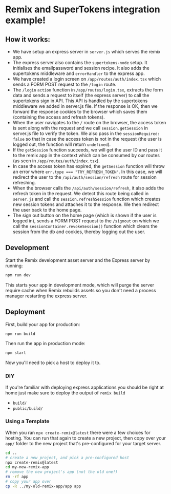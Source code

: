 # Remix and SuperTokens integration example!

## How it works:
- We have setup an express server in `server.js` which serves the remix app.
- The express server also contains the `supertokens-node` setup. It initialises the emailpassword and session recipe. It also adds the supertokens middleware and `errorHandler` to the express app.
- We have created a login screen on `/app/routes/auth/index.tsx` which sends a FORM POST request to the `/login` route.
- The `/login` `action` function in `/app/routes/login.tsx`, extracts the form data and sends a request to itself (the express server) to call the supertokens sign in API. This API is handled by the supertokens middleware we added in server.js file. If the response is OK, then we forward the response cookies to the browser which saves them (containing the access and refresh tokens).
- When the user navigates to the `/` route on the browser, the access token is sent along with the request and we call `session.getSession` in server.js file to verify the token. We also pass in the `sessionRequired: false` so that in case the access token is not in the request (the user is logged out, the function will return `undefined`).
- If the `getSession` function succeeds, we will get the user ID and pass it to the remix app in the context which can be consumed by our routes (as seen in `/app/routes/auth/index.tsx`).
- In case the access token has expired, the `getSession` function will throw an error where `err.type === "TRY_REFRESH_TOKEN"`. In this case, we will redirect the user to the `/api/auth/session/refresh` route for session refreshing.
- When the browser calls the `/api/auth/session/refresh`, it also adds the refresh token in the request. We detect this route being called in `server.js` and call the `session.refreshSession` function which creates new session tokens and attaches it to the response. We then redirect the user back to the home page.
- The sign out button on the home page (which is shown if the user is logged in), sends a FORM POST request to the `/signout` on which we call the `sessionContainer.revokeSession()` function which clears the session from the db and cookies, thereby logging out the user.

## Development

Start the Remix development asset server and the Express server by running:

```sh
npm run dev
```

This starts your app in development mode, which will purge the server require cache when Remix rebuilds assets so you don't need a process manager restarting the express server.

## Deployment

First, build your app for production:

```sh
npm run build
```

Then run the app in production mode:

```sh
npm start
```

Now you'll need to pick a host to deploy it to.

### DIY

If you're familiar with deploying express applications you should be right at home just make sure to deploy the output of `remix build`

- `build/`
- `public/build/`

### Using a Template

When you ran `npx create-remix@latest` there were a few choices for hosting. You can run that again to create a new project, then copy over your `app/` folder to the new project that's pre-configured for your target server.

```sh
cd ..
# create a new project, and pick a pre-configured host
npx create-remix@latest
cd my-new-remix-app
# remove the new project's app (not the old one!)
rm -rf app
# copy your app over
cp -R ../my-old-remix-app/app app
```
